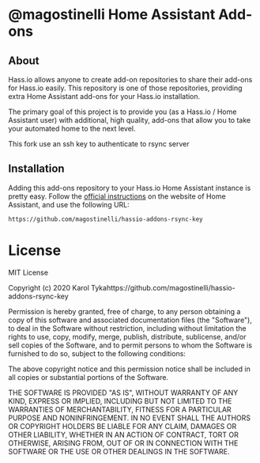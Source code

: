 # @magostinelli Home Assistant Add-ons

## About

Hass.io allows anyone to create add-on repositories to share their add-ons for Hass.io easily. This repository is one of those repositories, providing extra Home Assistant add-ons for your Hass.io installation.

The primary goal of this project is to provide you (as a Hass.io / Home Assistant user) with additional, high quality, add-ons that allow you to take your automated home to the next level.

This fork use an ssh key to authenticate to rsync server

## Installation

Adding this add-ons repository to your Hass.io Home Assistant instance is pretty easy. Follow the [official instructions](https://www.home-assistant.io/hassio/installing_third_party_addons/) on the website of Home Assistant, and use the following URL:

```
https://github.com/magostinelli/hassio-addons-rsync-key
```

# License

MIT License

Copyright (c) 2020 Karol Tykahttps://github.com/magostinelli/hassio-addons-rsync-key

Permission is hereby granted, free of charge, to any person obtaining a copy of this software and associated documentation files (the "Software"), to deal in the Software without restriction, including without limitation the rights to use, copy, modify, merge, publish, distribute, sublicense, and/or sell copies of the Software, and to permit persons to whom the Software is furnished to do so, subject to the following conditions:

The above copyright notice and this permission notice shall be included in all copies or substantial portions of the Software.

THE SOFTWARE IS PROVIDED "AS IS", WITHOUT WARRANTY OF ANY KIND, EXPRESS OR IMPLIED, INCLUDING BUT NOT LIMITED TO THE WARRANTIES OF MERCHANTABILITY, FITNESS FOR A PARTICULAR PURPOSE AND NONINFRINGEMENT. IN NO EVENT SHALL THE AUTHORS OR COPYRIGHT HOLDERS BE LIABLE FOR ANY CLAIM, DAMAGES OR OTHER LIABILITY, WHETHER IN AN ACTION OF CONTRACT, TORT OR OTHERWISE, ARISING FROM, OUT OF OR IN CONNECTION WITH THE SOFTWARE OR THE USE OR OTHER DEALINGS IN THE SOFTWARE.
